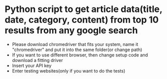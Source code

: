 # Python script to get article data(title, date, category, content) from top 10 results from any google search

- Please download chromedriver that fits your system, name it "chromedriver" and put it into the same folder(or change path)
- If you want to use different browser, then change setup code and download a fitting driver
- Insert your API key
- Enter testing websites(only if you want to do the tests)
